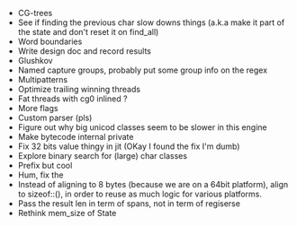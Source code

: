 - CG-trees
- See if finding the previous char slow downs things (a.k.a make it part of the state and don't reset it on find_all)
- Word boundaries
- Write design doc and record results
- Glushkov
- Named capture groups, probably put some group info on the regex
- Multipatterns
- Optimize trailing winning threads
- Fat threads with cg0 inlined ?
- More flags
- Custom parser (pls)
- Figure out why big unicod classes seem to be slower in this engine
- Make bytecode internal private
- Fix 32 bits value thingy in jit (OKay I found the fix I'm dumb)
- Explore binary search for (large) char classes
- Prefix but cool
- Hum, fix the
- Instead of aligning to 8 bytes (because we are on a 64bit platform), align
  to sizeof::<usize>(), in order to reuse as much logic for various platforms.
- Pass the result len in term of spans, not in term of regiserse
- Rethink mem_size of State

